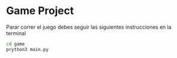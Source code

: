 # Game Project

Parar correr el juego debes seguir las siguientes instrucciones en la terminal

``` sh
cd game
prython3 main.py
```